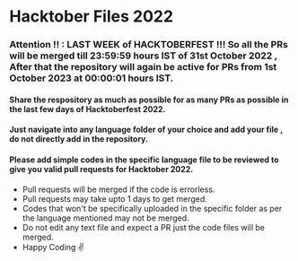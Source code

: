 # Hacktober Files 2022

### Attention !! : LAST WEEK of HACKTOBERFEST !!! So all the PRs will be merged till 23:59:59 hours IST of 31st October 2022 , After that the repository will again be active for PRs from 1st October 2023 at 00:00:01 hours IST.

#### Share the respository as much as possible for as many PRs as possible in the last few days of Hacktoberfest 2022.

#### Just navigate into any language folder of your choice and add your file , do not directly add in the repository.

#### Please add simple codes in the specific language file to be reviewed to give you valid pull requests for Hacktober 2022.

* Pull requests will be merged if the code is errorless.
* Pull requests may take upto 1 days to get merged.
* Codes that won't be specifically uploaded in the specific folder as per the language mentioned may not be merged.
* Do not edit any text file and expect a PR just the code files will be merged.
* Happy Coding ✌️
